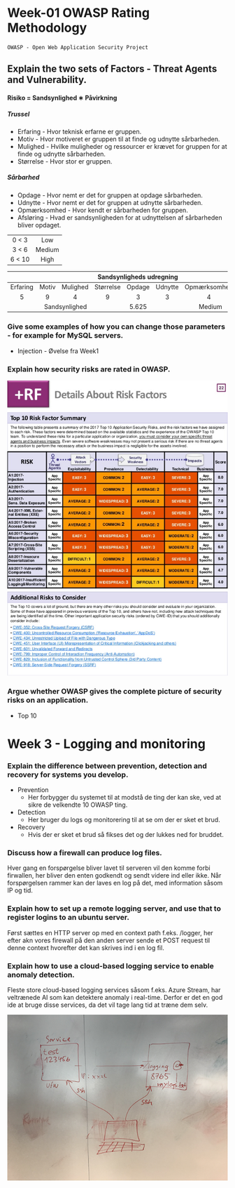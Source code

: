 # Week-01 OWASP Rating Methodology

    OWASP - Open Web Application Security Project

## Explain the two sets of Factors - Threat Agents and Vulnerability.

#### Risiko = Sandsynlighed ∗ Påvirkning
##### Trussel
* Erfaring - Hvor teknisk erfarne er gruppen.
* Motiv - Hvor motiveret er gruppen til at finde og udnytte sårbarheden.
* Mulighed - Hvilke muligheder og ressourcer er krævet for gruppen for at finde og udnytte sårbarheden.
* Størrelse - Hvor stor er gruppen.

##### Sårbarhed
* Opdage - Hvor nemt er det for gruppen at opdage sårbarheden.
* Udnytte - Hvor nemt er det for gruppen at udnytte sårbarheden.
* Opmærksomhed - Hvor kendt er sårbarheden for gruppen.
* Afsløring - Hvad er sandsynligheden for at udnyttelsen af sårbarheden bliver opdaget.

<table align="center">
    <tbody>
        <tr>
            <td align="center">0 < 3</td>
            <td align="center">Low</td>
        </tr>
        <tr>
            <td align="center">3 < 6</td>
            <td align="center">Medium</td>
        </tr>
        <tr>
            <td align="center">6 < 10</td>
            <td align="center">High</td>
        </tr>
    </tbody>
</table>

<table align="center">
    <thead>
        <tr>
            <th align="center", colspan="8">Sandsynligheds udregning</th>
        </tr>
    </thead>
    <tbody>
        <tr>
            <td align="center">Erfaring</td>
            <td align="center">Motiv</td>
            <td align="center">Mulighed</td>
            <td align="center">Størrelse</td>
            <td align="center">Opdage</td>
            <td align="center">Udnytte</td>
            <td align="center">Opmærksomhed</td>
            <td align="center">Afsløring</td>
        </tr>
        <tr>
            <td align="center">5</td>
            <td align="center">9</td>
            <td align="center">4</td>
            <td align="center">9</td>
            <td align="center">3</td>
            <td align="center">3</td>
            <td align="center">4</td>
            <td align="center">8</td>
        </tr>
        <tr>
            <td align="center", colspan="4" >Sandsynlighed</td>
            <td align="center">5.625</td>
            <td align="center", colspan="3" >Medium</td>
        </tr>
    </tbody>
</table>

### Give some examples of how you can change those parameters - for example for MySQL servers.
* Injection - Øvelse fra Week1

### Explain how security risks are rated in OWASP.
![owasp](owasp.jpg)

### Argue whether OWASP gives the complete picture of security risks on an application.
* Top 10


# Week 3 - Logging and monitoring

### Explain the difference between prevention, detection and recovery for systems you develop.
- Prevention
    - Her forbygger du systemet til at modstå de ting der kan ske, ved at sikre de velkendte 10 OWASP ting.
- Detection
    - Her bruger du logs og monitorering til at se om der er sket et brud.
- Recovery
    - Hvis der er sket et brud så fikses det og der lukkes ned for bruddet.

### Discuss how a firewall can produce log files.
Hver gang en forspørgelse bliver lavet til serveren vil den komme forbi firwallen, her bliver den enten godkendt og sendt videre ind eller ikke. Når forspørgelsen rammer kan der laves en log på det, med information såsom IP og tid.

### Explain how to set up a remote logging server, and use that to register logins to an ubuntu server.
Først sættes en HTTP server op med en context path f.eks. /logger, her efter akn vores firewall på den anden server sende et POST request til denne context hvorefter det kan skrives ind i en log fil.

### Explain how to use a cloud-based logging service to enable anomaly detection.
Fleste store cloud-based logging services såsom f.eks. Azure Stream, har veltrænede AI som kan detektere anomaly i real-time. Derfor er det en god ide at bruge disse services, da det vil tage lang tid at træne dem selv.

![Setup](LoggingSetup.png)